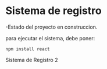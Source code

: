 <h1>Sistema de registro</h1>

-Estado del proyecto en construccion.

para ejecutar el sistema, debe poner:

```npm install react```

Sistema de Registro 2 
